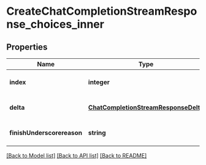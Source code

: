 # CreateChatCompletionStreamResponse_choices_inner

## Properties
Name | Type | Description | Notes
------------ | ------------- | ------------- | -------------
**index** | **integer** |  | [optional] [default to null]
**delta** | [**ChatCompletionStreamResponseDelta**](ChatCompletionStreamResponseDelta.md) |  | [optional] [default to null]
**finishUnderscorereason** | **string** |  | [optional] [default to null]

[[Back to Model list]](../README.md#documentation-for-models) [[Back to API list]](../README.md#documentation-for-api-endpoints) [[Back to README]](../README.md)


